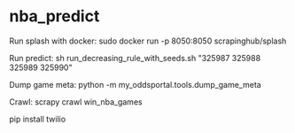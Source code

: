 # nba_predict

Run splash with docker:
sudo docker run -p 8050:8050 scrapinghub/splash

Run predict:
sh run_decreasing_rule_with_seeds.sh "325987 325988 325989 325990"

Dump game meta:
python -m my_oddsportal.tools.dump_game_meta

Crawl:
scrapy crawl win_nba_games

pip install twilio

